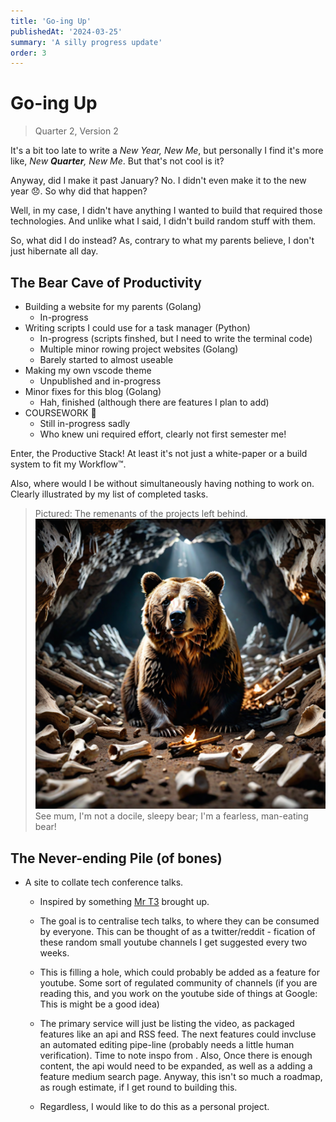 ```yaml
---
title: 'Go-ing Up'
publishedAt: '2024-03-25'
summary: 'A silly progress update'
order: 3
---
```


# Go-ing Up
> Quarter 2, Version 2

It's a bit too late to write a *New Year, New Me*, but personally I find it's more like, *New **Quarter**, New Me*. But that's not cool is it?

Anyway, did I make it past January? No. I didn't even make it to the new year 😞. So why did that happen?

Well, in my case, I didn't have anything I wanted to build that required those technologies. And unlike what I said, I didn't build random stuff with them.

So, what did I do instead? As, contrary to what my parents believe, I don't just hibernate all day.

## The Bear Cave of Productivity
* Building a website for my parents (Golang)
  - In-progress
* Writing scripts I could use for a task manager (Python)
  - In-progress (scripts finshed, but I need to write the terminal code)
  - Multiple minor rowing project websites (Golang)
  - Barely started to almost useable
* Making my own vscode theme
  - Unpublished and in-progress
* Minor fixes for this blog (Golang)
  - Hah, finished (although there are features I plan to add)
* COURSEWORK 🙁
  - Still in-progress sadly
  - Who knew uni required effort, clearly not first semester me!

Enter, the Productive Stack! At least it's not just a white-paper or a build system to fit my Workflow™.

Also, where would I be without simultaneously having nothing to work on. Clearly illustrated by my list of completed tasks.

> Pictured: The remenants of the projects left behind.
![A poorly rendered AI image of a bear](/public/bear-in-cave.png)
See mum, I'm not a docile, sleepy bear; I'm a fearless, man-eating bear!

## The Never-ending Pile (of bones)

* A site to collate tech conference talks.
 
  - Inspired by something [Mr T3](https://t3.gg/) brought up.

  - The goal is to centralise tech talks, to where they can be consumed by everyone. This can be thought of as a twitter/reddit - fication of these random small youtube channels I get suggested every two weeks.

  - This is filling a hole, which could probably be added as a feature for youtube. Some sort of regulated community of channels (if you are reading this, and you work on the youtube side of things at Google: This is might be a good idea)

  - The primary service will just be listing the video, as packaged features like an api and RSS feed. The next features could invcluse an automated editing pipe-line (probably needs a little human verification). Time to note inspo from . Also, 
  Once there is enough content, the api would need to be expanded, as well as a adding a feature medium search page. Anyway, this isn't so much a roadmap, as rough estimate, if I get round to building this.

  - Regardless, I would like to do this as a personal project.



